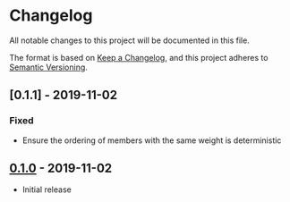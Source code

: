 # Changelog

All notable changes to this project will be documented in this file.

The format is based on [Keep a Changelog], and this project adheres to
[Semantic Versioning].

<!-- references -->
[Keep a Changelog]: https://keepachangelog.com/en/1.0.0/
[Semantic Versioning]: https://semver.org/spec/v2.0.0.html

## [0.1.1] - 2019-11-02

### Fixed

- Ensure the ordering of members with the same weight is deterministic

## [0.1.0] - 2019-11-02

- Initial release

<!-- references -->
[Unreleased]: https://github.com/dogmatiq/mobius
[0.1.0]: https://github.com/dogmatiq/dogma/releases/tag/v0.1.0

<!-- version template
## [0.0.1] - YYYY-MM-DD

### Added
### Changed
### Deprecated
### Removed
### Fixed
### Security
-->
